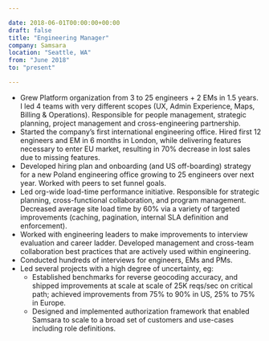 ```yaml
---

date: 2018-06-01T00:00:00+00:00
draft: false
title: "Engineering Manager"
company: Samsara
location: "Seattle, WA"
from: "June 2018"
to: "present"

---
```


- Grew Platform organization from 3 to 25 engineers + 2 EMs in 1.5 years. I led 4 teams with very different scopes (UX, Admin Experience, Maps, Billing & Operations). Responsible for people management, strategic planning, project management and cross-engineering partnership.
- Started the company’s first international engineering office. Hired first 12 engineers and EM in 6 months in London, while delivering features necessary to enter EU market, resulting in 70% decrease in lost sales due to missing features.
- Developed hiring plan and onboarding (and US off-boarding) strategy for a new Poland engineering office growing to 25 engineers over next year. Worked with peers to set funnel goals.
- Led org-wide load-time performance initiative. Responsible for strategic planning, cross-functional collaboration, and program management. Decreased average site load time by 60% via a variety of targeted improvements (caching, pagination, internal SLA definition and enforcement).
- Worked with engineering leaders to make improvements to interview evaluation and career ladder. Developed management and cross-team collaboration best practices that are actively used within engineering.
- Conducted hundreds of interviews for engineers, EMs and PMs.
- Led several projects with a high degree of uncertainty, eg:
  - Established benchmarks for reverse geocoding accuracy, and shipped improvements at scale at scale of 25K reqs/sec on critical path; achieved improvements from 75% to 90% in US, 25% to 75% in Europe.
  - Designed and implemented authorization framework that enabled Samsara to scale to a broad set of customers and use-cases including role definitions.
